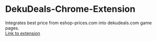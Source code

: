 # DekuDeals-Chrome-Extension
Integrates best price from eshop-prices.com into dekudeals.com game pages.
<br>
[Link to extension](https://chrome.google.com/webstore/detail/bgpadfnpdioelkliedjlecnnlpegpkap)

